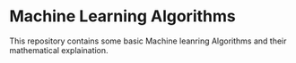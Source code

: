 # Machine Learning Algorithms
This repository contains some basic Machine leanring Algorithms and their mathematical explaination.
